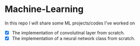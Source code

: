 # Machine-Learning
In this repo I will share some ML  projects/codes I've worked on


- [x] The implementation of convolutinal layer from scratch.
- [x] The implementation of a neural network class from scratch.
